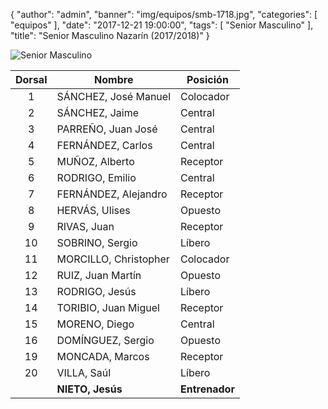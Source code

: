 {
  "author": "admin",
  "banner": "img/equipos/smb-1718.jpg",
  "categories": [
    "equipos"
  ],
  "date": "2017-12-21 19:00:00",
  "tags": [
    "Senior Masculino"
  ],
  "title": "Senior Masculino Nazarín (2017/2018)"
}

![Senior Masculino](../../img/equipos/smb-1718.jpg)

Dorsal | Nombre 			   | Posición
:----: | ------ 			   | --------
1 	   | SÁNCHEZ, José Manuel  | Colocador
2 	   | SÁNCHEZ, Jaime        | Central
3 	   | PARREÑO, Juan José    | Central
4 	   | FERNÁNDEZ, Carlos     | Central
5 	   | MUÑOZ, Alberto		   | Receptor
6 	   | RODRIGO, Emilio	   | Central
7 	   | FERNÁNDEZ, Alejandro  | Receptor
8 	   | HERVÁS, Ulises 	   | Opuesto
9 	   | RIVAS, Juan 		   | Receptor
10	   | SOBRINO, Sergio	   | Líbero
11	   | MORCILLO, Christopher | Colocador
12	   | RUIZ, Juan Martín	   | Opuesto
13	   | RODRIGO, Jesús		   | Líbero
14     | TORIBIO, Juan Miguel  | Receptor
15	   | MORENO, Diego 		   | Central
16 	   | DOMÍNGUEZ, Sergio 	   | Opuesto
19 	   | MONCADA, Marcos 	   | Receptor
20 	   | VILLA, Saúl 		   | Líbero
  	   | **NIETO, Jesús**  	   | **Entrenador**
